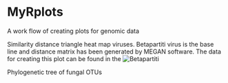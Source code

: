 # MyRplots
A work flow of creating plots for genomic data

Similarity distance triangle heat map viruses. Betapartiti virus is the base line and distance matrix has been generated by MEGAN software. The data for creating this plot can be found in the 
![Betapartiti](https://user-images.githubusercontent.com/5850834/110478112-aa232800-80ec-11eb-938b-9004dcee0879.jpg)

Phylogenetic tree of fungal OTUs
